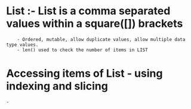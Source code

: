 # List :- List is a comma separated values within a square([]) brackets
        - Ordered, mutable, allow duplicate values, allow multiple data type values.
        - len() used to check the number of items in LIST
    
# Accessing items of List - using indexing and slicing
    -